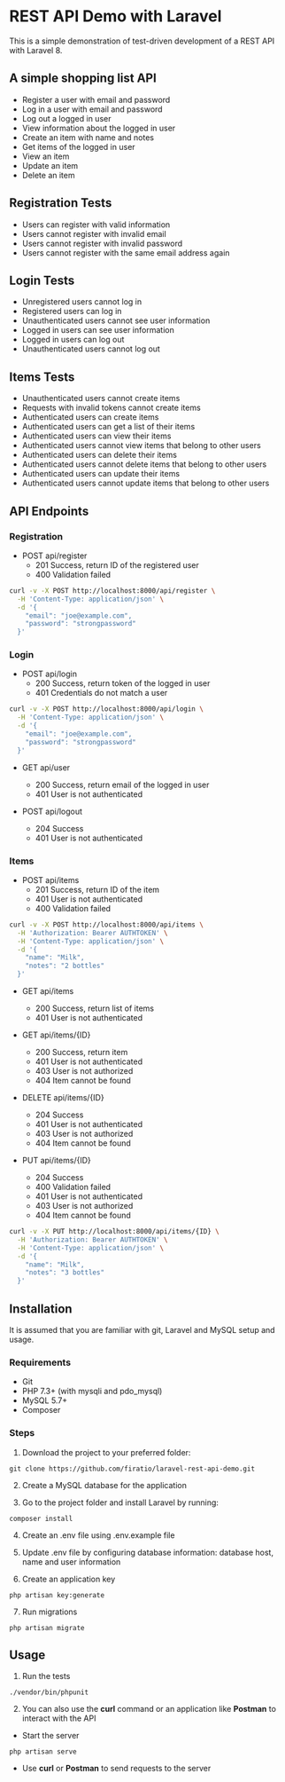 # REST API Demo with Laravel
This is a simple demonstration of test-driven development of a REST API with Laravel 8.

## A simple shopping list API
- Register a user with email and password
- Log in a user with email and password
- Log out a logged in user
- View information about the logged in user
- Create an item with name and notes
- Get items of the logged in user
- View an item
- Update an item
- Delete an item

## Registration Tests
- Users can register with valid information
- Users cannot register with invalid email
- Users cannot register with invalid password
- Users cannot register with the same email address again

## Login Tests
- Unregistered users cannot log in
- Registered users can log in
- Unauthenticated users cannot see user information
- Logged in users can see user information
- Logged in users can log out
- Unauthenticated users cannot log out

## Items Tests
- Unauthenticated users cannot create items
- Requests with invalid tokens cannot create items
- Authenticated users can create items
- Authenticated users can get a list of their items
- Authenticated users can view their items
- Authenticated users cannot view items that belong to other users
- Authenticated users can delete their items
- Authenticated users cannot delete items that belong to other users
- Authenticated users can update their items
- Authenticated users cannot update items that belong to other users

## API Endpoints
### Registration
- POST api/register
    - 201 Success, return ID of the registered user
    - 400 Validation failed

```bash
curl -v -X POST http://localhost:8000/api/register \
  -H 'Content-Type: application/json' \
  -d '{
	"email": "joe@example.com",
	"password": "strongpassword"
  }'
```

### Login
- POST api/login
    - 200 Success, return token of the logged in user
    - 401 Credentials do not match a user

```bash
curl -v -X POST http://localhost:8000/api/login \
  -H 'Content-Type: application/json' \
  -d '{
	"email": "joe@example.com",
	"password": "strongpassword"
  }'
```

- GET api/user
    - 200 Success, return email of the logged in user
    - 401 User is not authenticated

- POST api/logout
    - 204 Success
    - 401 User is not authenticated

### Items
- POST api/items
    - 201 Success, return ID of the item
    - 401 User is not authenticated
    - 400 Validation failed

```bash
curl -v -X POST http://localhost:8000/api/items \
  -H 'Authorization: Bearer AUTHTOKEN' \
  -H 'Content-Type: application/json' \
  -d '{
	"name": "Milk",
	"notes": "2 bottles"
  }'
```

- GET api/items
    - 200 Success, return list of items
    - 401 User is not authenticated

- GET api/items/{ID}
    - 200 Success, return item
    - 401 User is not authenticated
    - 403 User is not authorized
    - 404 Item cannot be found

- DELETE api/items/{ID}
    - 204 Success
    - 401 User is not authenticated
    - 403 User is not authorized
    - 404 Item cannot be found

- PUT api/items/{ID}
    - 204 Success
    - 400 Validation failed
    - 401 User is not authenticated
    - 403 User is not authorized
    - 404 Item cannot be found

```bash
curl -v -X PUT http://localhost:8000/api/items/{ID} \
  -H 'Authorization: Bearer AUTHTOKEN' \
  -H 'Content-Type: application/json' \
  -d '{
	"name": "Milk",
	"notes": "3 bottles"
  }'
```

## Installation
It is assumed that you are familiar with git, Laravel and MySQL setup and usage.

### Requirements
- Git
- PHP 7.3+ (with mysqli and pdo_mysql)
- MySQL 5.7+
- Composer

### Steps
1. Download the project to your preferred folder:
```
git clone https://github.com/firatio/laravel-rest-api-demo.git
```

2. Create a MySQL database for the application
 
3. Go to the project folder and install Laravel by running:
```
composer install
```

4. Create an .env file using .env.example file

5. Update .env file by configuring database information: database host, name and user information

6. Create an application key
```
php artisan key:generate
```

7. Run migrations
```
php artisan migrate
```

## Usage

1. Run the tests
```
./vendor/bin/phpunit
```

2. You can also use the <b>curl</b> command  or an application like <b>Postman</b> to interact with the API
- Start the server

```
php artisan serve
```

- Use <b>curl</b> or <b>Postman</b> to send requests to the server